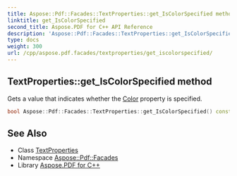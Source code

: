 ```yaml
---
title: Aspose::Pdf::Facades::TextProperties::get_IsColorSpecified method
linktitle: get_IsColorSpecified
second_title: Aspose.PDF for C++ API Reference
description: 'Aspose::Pdf::Facades::TextProperties::get_IsColorSpecified method. Gets a value that indicates whether the Color property is specified in C++.'
type: docs
weight: 300
url: /cpp/aspose.pdf.facades/textproperties/get_iscolorspecified/
---
```

## TextProperties::get_IsColorSpecified method


Gets a value that indicates whether the [Color](../../../aspose.pdf/color/) property is specified.

```cpp
bool Aspose::Pdf::Facades::TextProperties::get_IsColorSpecified() const
```

## See Also

* Class [TextProperties](../)
* Namespace [Aspose::Pdf::Facades](../../)
* Library [Aspose.PDF for C++](../../../)
